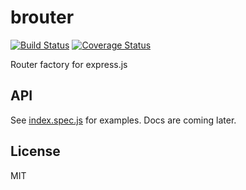 # brouter

[![Build Status](https://travis-ci.org/titarenko/brouter.svg?branch=master)](https://travis-ci.org/titarenko/brouter)
[![Coverage Status](https://coveralls.io/repos/github/titarenko/brouter/badge.svg?branch=master)](https://coveralls.io/github/titarenko/brouter?branch=master)

Router factory for express.js

## API

See [index.spec.js](index.spec.js) for examples. Docs are coming later.

## License

MIT

